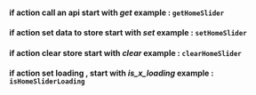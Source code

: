 
#### if action call an api start with *get* example : `getHomeSlider`
#### if action set data to store start with *set* example : `setHomeSlider`
#### if action clear store start with *clear* example : `clearHomeSlider`
#### if action set loading , start with *is_x_loading* example : `isHomeSliderLoading`
